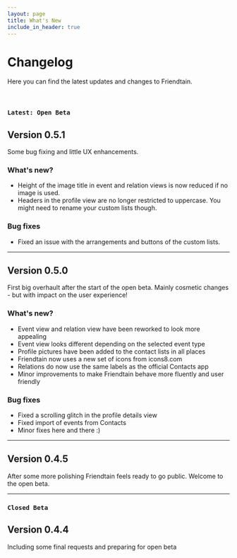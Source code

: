 ```yaml
---
layout: page
title: What's New
include_in_header: true
---
```


# Changelog
Here you can find the latest updates and changes to Friendtain.

<br>

### `Latest: Open Beta`
## Version 0.5.1
Some bug fixing and little UX enhancements.

### What's new?
- Height of the image title in event and relation views is now reduced if no image is used.
- Headers in the profile view are no longer restricted to uppercase. You might need to rename your custom lists though.

### Bug fixes
- Fixed an issue with the arrangements and buttons of the custom lists.

________

## Version 0.5.0
First big overhault after the start of the open beta. Mainly cosmetic changes - but with impact on the user experience!

### What's new?
- Event view and relation view have been reworked to look more appealing
- Event view looks different depending on the selected event type
- Profile pictures have been added to the contact lists in all places
- Friendtain now uses a new set of icons from icons8.com
- Relations do now use the same labels as the official Contacts app
- Minor improvements to make Friendtain behave more fluently and user friendly

### Bug fixes
- Fixed a scrolling glitch in the profile details view
- Fixed import of events from Contacts
- Minor fixes here and there :)

________

## Version 0.4.5
After some more polishing Friendtain feels ready to go public. Welcome to the open beta.

________

### `Closed Beta`
## Version 0.4.4
Including some final requests and preparing for open beta
